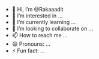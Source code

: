- 👋 Hi, I’m @Rakaaadit
- 👀 I’m interested in ...
- 🌱 I’m currently learning ...
- 💞️ I’m looking to collaborate on ...
- 📫 How to reach me ...
- 😄 Pronouns: ...
- ⚡ Fun fact: ...

<!---
Rakaaadit/Rakaaadit is a ✨ special ✨ repository because its `README.md` (this file) appears on your GitHub profile.
You can click the Preview link to take a look at your changes.
--->
